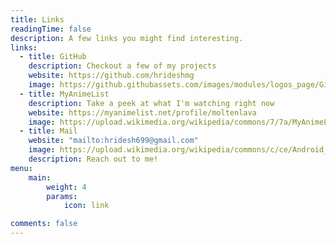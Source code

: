 ```yaml
---
title: Links
readingTime: false
description: A few links you might find interesting.
links:
  - title: GitHub
    description: Checkout a few of my projects
    website: https://github.com/hrideshmg
    image: https://github.githubassets.com/images/modules/logos_page/GitHub-Mark.png
  - title: MyAnimeList
    description: Take a peek at what I'm watching right now
    website: https://myanimelist.net/profile/moltenlava
    image: https://upload.wikimedia.org/wikipedia/commons/7/7a/MyAnimeList_Logo.png
  - title: Mail
    website: "mailto:hridesh699@gmail.com"
    image: https://upload.wikimedia.org/wikipedia/commons/c/ce/Android_Email_8.1_Icon.png
    description: Reach out to me!
menu:
    main: 
        weight: 4
        params:
            icon: link

comments: false
---
```

